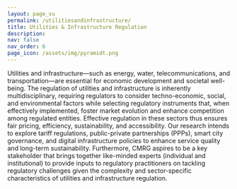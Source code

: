 ```yaml
---
layout: page_vu
permalink: /utilitiesandinfrastructure/
title: Utilities & Infrastructure Regulation
description:
nav: false
nav_order: 6
page_icon: /assets/img/pyramidt.png
---
```


Utilities and infrastructure—such as energy, water, telecommunications, and transportation—are essential for economic development and societal well-being. The regulation of utilities and infrastructure is inherently multidisciplinary, requiring regulators to consider techno-economic, social, and environmental factors while selecting regulatory instruments that, when effectively implemented, foster market evolution and enhance competition among regulated entities. Effective regulation in these sectors thus ensures fair pricing, efficiency, sustainability, and accessibility. Our research intends to explore tariff regulations, public-private partnerships (PPPs), smart city governance, and digital infrastructure policies to enhance service quality and long-term sustainability. Furthermore, CMRG aspires to be a key stakeholder that brings together like-minded experts (individual and institutional) to provide inputs to regulatory practitioners on tackling regulatory challenges given the complexity and sector-specific characteristics of utilities and infrastructure regulation.
